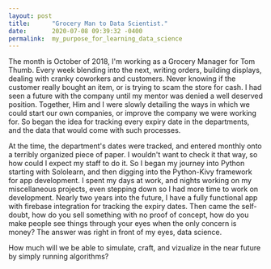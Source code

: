 ```yaml
---
layout: post
title:      "Grocery Man to Data Scientist."
date:       2020-07-08 09:39:32 -0400
permalink:  my_purpose_for_learning_data_science
---
```



<p>    The month is October of 2018,  I'm working as a Grocery Manager for Tom Thumb.  Every week blending into the next, writing orders, building displays, dealing with cranky coworkers and customers.  Never knowing if the customer really 
bought an item, or is trying to scam the store for cash.  I had seen a future with the company until my mentor was denied a well deserved position.  Together, Him and I were slowly detailing the ways in which we could start our own companies, or improve the company we were working for. So began the idea for tracking every expiry date in the departments,  and the data that would come with such processes.</p>
		
<p>     At the time, the department's dates were tracked, and entered monthly onto a terribly organized piece of paper.  I wouldn't want to check it that way, so how could I expect my staff to do it.  So I began my journey into Python starting with Sololearn, and then digging into the Python-Kivy framework for app development.  I spent my days at work, and nights working on my miscellaneous projects, even stepping down so I had more time to work on development.  Nearly two years into the future, I have a fully functional app with firebase integration for tracking the expiry dates.  Then came the self-doubt, how do you sell something with no proof of concept, how do you make people see things through your eyes when the only concern is money?  The answer was right in front of my eyes, data science.</p>

<p>How much will we be able to simulate, craft, and vizualize in the near future by simply running algorithms?</p>
